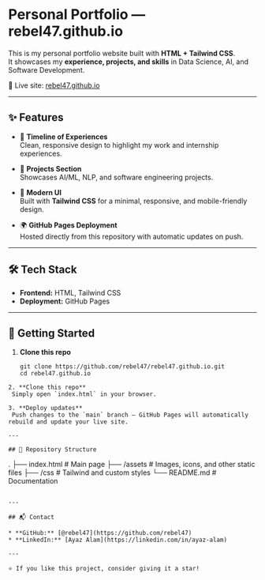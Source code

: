 # Personal Portfolio — rebel47.github.io

This is my personal portfolio website built with **HTML + Tailwind CSS**.  
It showcases my **experience, projects, and skills** in Data Science, AI, and Software Development.  

🔗 Live site: [rebel47.github.io](https://rebel47.github.io)

---

## ✨ Features

- 📌 **Timeline of Experiences**  
  Clean, responsive design to highlight my work and internship experiences.  

- 💼 **Projects Section**  
  Showcases AI/ML, NLP, and software engineering projects.  

- 🎨 **Modern UI**  
  Built with **Tailwind CSS** for a minimal, responsive, and mobile-friendly design.  

- 🌍 **GitHub Pages Deployment**  
  Hosted directly from this repository with automatic updates on push.  

---

## 🛠️ Tech Stack

- **Frontend:** HTML, Tailwind CSS  
- **Deployment:** GitHub Pages  

---

## 🚀 Getting Started

1. **Clone this repo**
   ```
   git clone https://github.com/rebel47/rebel47.github.io.git
   cd rebel47.github.io
  ```
2. **Clone this repo**
   Simply open `index.html` in your browser.

3. **Deploy updates**
   Push changes to the `main` branch — GitHub Pages will automatically rebuild and update your live site.

---

## 📂 Repository Structure

```
.
├── index.html        # Main page
├── /assets           # Images, icons, and other static files
├── /css              # Tailwind and custom styles
└── README.md         # Documentation
```

---

## 📬 Contact

* **GitHub:** [@rebel47](https://github.com/rebel47)
* **LinkedIn:** [Ayaz Alam](https://linkedin.com/in/ayaz-alam)

---

⭐ If you like this project, consider giving it a star!

